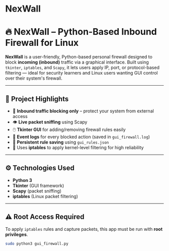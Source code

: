 # NexWall
# 🔥 NexWall – Python-Based Inbound Firewall for Linux

**NexWall** is a user-friendly, Python-based personal firewall designed to block **incoming (inbound)** traffic via a graphical interface. Built using `tkinter`, `iptables`, and `Scapy`, it lets users apply IP, port, or protocol-based filtering — ideal for security learners and Linux users wanting GUI control over their system's firewall.

---

## 📌 Project Highlights

- 🧱 **Inbound traffic blocking only** – protect your system from external access
- 👁️ **Live packet sniffing** using Scapy
- 🖱️ **Tkinter GUI** for adding/removing firewall rules easily
- 📜 **Event logs** for every blocked action (saved in `gui_firewall.log`)
- 💾 **Persistent rule saving** using `gui_rules.json`
- 🔐 Uses **iptables** to apply kernel-level filtering for high reliability

---

## ⚙️ Technologies Used

- **Python 3**
- **Tkinter** (GUI framework)
- **Scapy** (packet sniffing)
- **iptables** (Linux packet filtering)

---

## ⚠️ Root Access Required

To apply `iptables` rules and capture packets, this app must be run with **root privileges**.

```bash
sudo python3 gui_firewall.py

